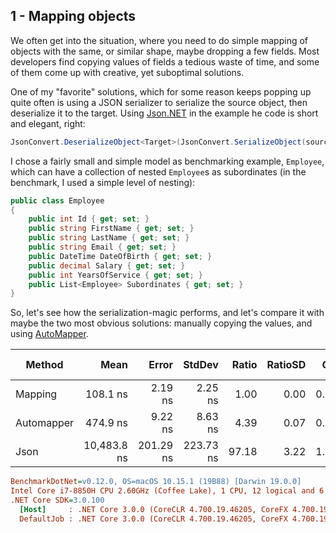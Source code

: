 ## 1 - Mapping objects

We often get into the situation, where you need to do simple mapping of objects with the same, or similar shape, maybe dropping a few fields. Most developers find copying values of fields a tedious waste of time, and some of them come up with creative, yet suboptimal solutions.

One of my "favorite" solutions, which for some reason keeps popping up quite often is using a JSON serializer to serialize the source object, then deserialize it to the target. Using [Json.NET](https://www.newtonsoft.com/json) in the example he code is short and elegant, right:

```csharp
JsonConvert.DeserializeObject<Target>(JsonConvert.SerializeObject(source))
```

I chose a fairly small and simple model as benchmarking example, `Employee`, which can have a collection of nested `Employee`s as subordinates (in the benchmark, I used a simple level of nesting):

```csharp
public class Employee
{
    public int Id { get; set; }
    public string FirstName { get; set; }
    public string LastName { get; set; }
    public string Email { get; set; }
    public DateTime DateOfBirth { get; set; }
    public decimal Salary { get; set; }
    public int YearsOfService { get; set; }
    public List<Employee> Subordinates { get; set; }
}
```

So, let's see how the serialization-magic performs, and let's compare it with maybe the two most obvious solutions: manually copying the values, and using [AutoMapper](https://github.com/AutoMapper/AutoMapper).


|     Method |        Mean |     Error |    StdDev | Ratio | RatioSD |  Gen 0 | Gen 1 | Gen 2 | Allocated |
|----------- |------------:|----------:|----------:|------:|--------:|-------:|------:|------:|----------:|
|    Mapping |    108.1 ns |   2.19 ns |   2.25 ns |  1.00 |    0.00 | 0.0764 |     - |     - |     360 B |
| Automapper |    474.9 ns |   9.22 ns |   8.63 ns |  4.39 |    0.07 | 0.1187 |     - |     - |     560 B |
|       Json | 10,483.8 ns | 201.29 ns | 223.73 ns | 97.18 |    3.22 | 1.4038 |     - |     - |    6656 B |

``` ini
BenchmarkDotNet=v0.12.0, OS=macOS 10.15.1 (19B88) [Darwin 19.0.0]
Intel Core i7-8850H CPU 2.60GHz (Coffee Lake), 1 CPU, 12 logical and 6 physical cores
.NET Core SDK=3.0.100
  [Host]     : .NET Core 3.0.0 (CoreCLR 4.700.19.46205, CoreFX 4.700.19.46214), X64 RyuJIT
  DefaultJob : .NET Core 3.0.0 (CoreCLR 4.700.19.46205, CoreFX 4.700.19.46214), X64 RyuJIT
```
